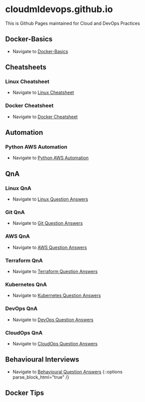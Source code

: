 # cloudmldevops.github.io
This is Github Pages maintained for Cloud and DevOps Practices

## Docker-Basics
- Navigate to [Docker-Basics](docs/docker-basics.md)

## Cheatsheets

### Linux Cheatsheet
- Navigate to [Linux Cheatsheet](docs/linux-cheatsheet.md)

### Docker Cheatsheet
- Navigate to [Docker Cheatsheet](docs/docker-cheatsheet.md)

## Automation
### Python AWS Automation
- Navigate to [Python AWS Automation](docs/python-aws-automation.md)

## QnA
### Linux QnA
- Navigate to [Linux Question Answers](docs/linux-questions-answers.md)

### Git QnA
- Navigate to [Git Question Answers](docs/git-questions-answers.md)

### AWS QnA
- Navigate to [AWS Question Answers](docs/aws-questions-answers.md)

### Terraform QnA
- Navigate to [Terraform Question Answers](docs/terraform-questions-answers.md)

### Kubernetes QnA
- Navigate to [Kubernetes Question Answers](docs/kubernetes-questions-answers.md)

### DevOps QnA
- Navigate to [DevOps Question Answers](docs/devops-questions-answers.md)

### CloudOps QnA
- Navigate to [CloudOps Question Answers](docs/cloudops-questions-answers.md)

## Behavioural Interviews
- Navigate to [Behavioural Question Answers](docs/cloudops-questions-answers.md)
{::options parse_block_html="true" /}

## <a name="docker-tips">Docker Tips</a>